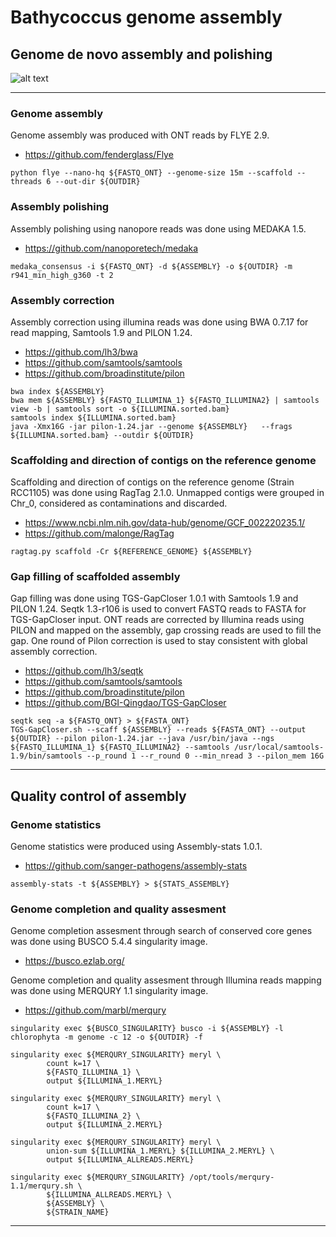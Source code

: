 # Bathycoccus genome assembly
## Genome de novo assembly and polishing

![alt text](https://github.com/LouisDennu/BathycoccusPangenome/blob/main/Assembly/Bathycoccus_assembly_pipeline.png)

---

### Genome assembly

Genome assembly was produced with ONT reads by FLYE 2.9.

- https://github.com/fenderglass/Flye

```shell
python flye --nano-hq ${FASTQ_ONT} --genome-size 15m --scaffold --threads 6 --out-dir ${OUTDIR}
```

### Assembly polishing

Assembly polishing using nanopore reads was done using MEDAKA 1.5.

- https://github.com/nanoporetech/medaka

```shell
medaka_consensus -i ${FASTQ_ONT} -d ${ASSEMBLY} -o ${OUTDIR} -m r941_min_high_g360 -t 2
```

### Assembly correction

Assembly correction using illumina reads was done using BWA 0.7.17 for read mapping, Samtools 1.9 and PILON 1.24.

- https://github.com/lh3/bwa
- https://github.com/samtools/samtools
- https://github.com/broadinstitute/pilon

```shell
bwa index ${ASSEMBLY}
bwa mem ${ASSEMBLY} ${FASTQ_ILLUMINA_1} ${FASTQ_ILLUMINA2} | samtools view -b | samtools sort -o ${ILLUMINA.sorted.bam}
samtools index ${ILLUMINA.sorted.bam}
java -Xmx16G -jar pilon-1.24.jar --genome ${ASSEMBLY}	--frags	${ILLUMINA.sorted.bam} --outdir ${OUTDIR}
```

### Scaffolding and direction of contigs on the reference genome

Scaffolding and direction of contigs on the reference genome (Strain RCC1105) was done using RagTag 2.1.0.
Unmapped contigs were grouped in Chr_0, considered as contaminations and discarded.

- https://www.ncbi.nlm.nih.gov/data-hub/genome/GCF_002220235.1/
- https://github.com/malonge/RagTag

```shell
ragtag.py scaffold -Cr ${REFERENCE_GENOME} ${ASSEMBLY}
```

### Gap filling of scaffolded assembly

Gap filling was done using TGS-GapCloser 1.0.1 with Samtools 1.9 and PILON 1.24. Seqtk 1.3-r106 is used to convert FASTQ reads to FASTA for TGS-GapCloser input.
ONT reads are corrected by Illumina reads using PILON and mapped on the assembly, gap crossing reads are used to fill the gap.
One round of Pilon correction is used to stay consistent with global assembly correction.

- https://github.com/lh3/seqtk
- https://github.com/samtools/samtools
- https://github.com/broadinstitute/pilon
- https://github.com/BGI-Qingdao/TGS-GapCloser

```shell
seqtk seq -a ${FASTQ_ONT} > ${FASTA_ONT}
TGS-GapCloser.sh --scaff ${ASSEMBLY} --reads ${FASTA_ONT} --output ${OUTDIR} --pilon pilon-1.24.jar --java /usr/bin/java --ngs ${FASTQ_ILLUMINA_1} ${FASTQ_ILLUMINA2} --samtools /usr/local/samtools-1.9/bin/samtools --p_round 1 --r_round 0 --min_nread 3 --pilon_mem 16G
```

---

## Quality control of assembly

### Genome statistics

Genome statistics were produced using Assembly-stats 1.0.1.

- https://github.com/sanger-pathogens/assembly-stats

```shell
assembly-stats -t ${ASSEMBLY} > ${STATS_ASSEMBLY}
```

### Genome completion and quality assesment

Genome completion assesment through search of conserved core genes was done using BUSCO 5.4.4 singularity image.

- https://busco.ezlab.org/

Genome completion and quality assesment through Illumina reads mapping was done using MERQURY 1.1 singularity image.

- https://github.com/marbl/merqury

```shell
singularity exec ${BUSCO_SINGULARITY} busco -i ${ASSEMBLY} -l chlorophyta -m genome -c 12 -o ${OUTDIR} -f
```

```shell
singularity exec ${MERQURY_SINGULARITY} meryl \
		count k=17 \
		${FASTQ_ILLUMINA_1} \
		output ${ILLUMINA_1.MERYL}

singularity exec ${MERQURY_SINGULARITY} meryl \
		count k=17 \
		${FASTQ_ILLUMINA_2} \
		output ${ILLUMINA_2.MERYL}

singularity exec ${MERQURY_SINGULARITY} meryl \
		union-sum ${ILLUMINA_1.MERYL} ${ILLUMINA_2.MERYL} \
		output ${ILLUMINA_ALLREADS.MERYL}

singularity exec ${MERQURY_SINGULARITY} /opt/tools/merqury-1.1/merqury.sh \
		${ILLUMINA_ALLREADS.MERYL} \
		${ASSEMBLY} \
		${STRAIN_NAME}
```

---
